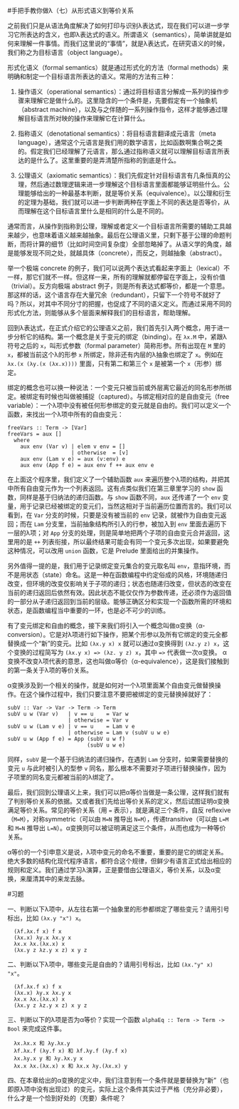 #手把手教你做λ（七）从形式语义到等价关系

之前我们只是从语法角度解决了如何打印与识别λ表达式，现在我们可以进一步学习它所表达的含义，也即λ表达式的语义。所谓语义（semantics），简单讲就是如何来理解一件事情。而我们这里说的“事情”，就是λ表达式，在研究语义的时候，我们称之为目标语言（object language）。

形式化语义（formal semantics）就是通过形式化的方法（formal methods）来明确和制定一个目标语言所表达的语义。常用的方法有三种：

1. 操作语义（operational semantics）：通过将目标语言分解成一系列的操作步骤来理解它是做什么的。这里隐含的一个条件是，先要假定有一个抽象机（abstract machine），以及与之伴随的一系列操作指令，这样才能够通过理解目标语言所对映的操作来理解它在计算什么。

2. 指称语义（denotational semantics）：将目标语言翻译成元语言（meta language），通常这个元语言是我们用的数学语言，比如函数啊集合啊之类的。假定我们已经理解了元语言，那么通过指称语义就可以理解目标语言所表达的是什么了。这里重要的是弄清楚所指称的到底是什么。

3. 公理语义（axiomatic semantics）：我们先假定针对目标语言有几条恒真的公理，然后通过数理逻辑来进一步理解这个目标语言里面都能够证明些什么。公理能够给出的一种最基本判断，就是等价关系（equivalence）。以公理和衍生的定理为基础，我们就可以进一步判断两种在字面上不同的表达是否等价，从而理解在这个目标语言里什么是相同的什么是不同的。

通常而言，从操作到指称到公理，理解或者定义一个目标语言所需要的辅助工具越来越少，也意味着语义越来越抽象。最后在公理语义里，只剩下基于公理的命题判断，而将计算的细节（比如时间空间复杂度）全部忽略掉了。从语义学的角度，越是能够发现不同之处，就越具体（concrete），而反之，则越抽象（abstract）。

举一个极端 concrete 的例子，我们可以说两个表达式看起来字面上（lexical）不一样，那它们就不一样。但这样一来，所有的理解就都停留在字面上，没有价值（trivial）。反方向极端 abstract 例子，则是所有表达式都等价，都是一个意思。那这样的话，这个语言存在大量冗余（redundant），只留下一个符号不就好了吗？所以，对其中不同分寸的把握，也促成了不同的语义定义。而通过采用不同的形式化方法，则能够从多个层面来解释我们的目标语言，帮助理解。

回到λ表达式，在正式介绍它的公理语义之前，我们首先引入两个概念，用于进一步分析它的结构。第一个概念是关于变元的绑定（binding）。在 `λx.M` 中，紧跟λ符号之后的 `x`，叫形式参数（formal parameter）简称形参。所有出现在 `M` 里的 `x`，都被当前这个λ的形参 `x` 所绑定，除非还有内层的λ抽象也绑定了 `x`。例如在 `λx.(x (λy.(x (λx.x))))` 里面，只有第二和第三个 `x` 是被第一个 `x`（形参）绑定。 

绑定的概念也可以换一种说法：一个变元只被当前或外层离它最近的同名形参所绑定。被绑定有时候也叫做被捕捉（captured）。与绑定相对应的是自由变元（free variable）：一个λ项中没有被任何形参绑定的变元就是自由的。我们可以定义一个函数，来找出一个λ项中所有的自由变元：

    freeVars :: Term -> [Var]
    freeVars = aux []
      where
        aux env (Var v) | elem v env = [] 
                        | otherwise  = [v]
        aux env (Lam v e) = aux (v:env) e
        aux env (App f e) = aux env f ++ aux env e
 
在上面这个程序里，我们定义了一个辅助函数 `aux` 来遍历整个λ项的结构，并把其中所有自由变元作为一个列表返回。这有点类似我们在第三章里学习的 `show` 函数，同样是基于归纳法的递归函数。与 `show` 函数不同，`aux` 还传递了一个 `env` 变量，用于记录已经被绑定的变元们，当然这相对于当前遍历位置而言的。我们可以看到，在 `Var` 分支的时候，只要是没有被当前的 `env` 记录，就被作为自由变元返回；而在 `Lam` 分支里，当前抽象结构所引入的行参，被加入到 `env` 里面去遍历下一层的λ项；对 `App` 分支的处理，则是简单地把两个子项的自由变元合并返回，这里用的是 `++` 列表衔接，所以最终结果可能会有同一个变元多次出现，如果要避免这种情况，可以改用 `union` 函数，它是 Prelude 里面给出的并集操作。

另外值得一提的是，我们用于记录绑定变元集合的变元取名叫 `env`，意指环境，而不是用状态（state）命名。这是一种在函数编程中约定俗成的风格，环境随递归改变，但环境的改变仅影响关于子项的递归；状态也随递归改变，但状态的改变在当前的递归返回后依然有效。因此状态不能仅仅作为参数传递，还必须作为返回值的一部分从子递归返回到当前的层级。能够正确区分和实现一个函数所需的环境和状态，是函数编程当中重要的一环，也是必不可少的训练。

有了变元绑定和自由的概念，接下来我们将引入一个概念叫做α变换（α-conversion）。它是对λ项进行如下操作，把某个形参以及所有它绑定的变元全都替换成一个“新”的变元。比如 `(λx.y x) x` 就可以通过α变换得到 `(λz.y z) x`，这个变换的过程简写为 `(λx.y x) => (λz. y z) x`，其中 `=>` 代表做一次α变换。 α变换不改变λ项代表的意思，这也叫做α等价（α-equivalence），这是我们接触到的第一条关于λ项的等价关系。

α变换涉及到一个相关的操作，就是如何对一个λ项里面某个自由变元做替换操作。在这个操作过程中，我们只要注意不要把被绑定的变元替换掉就好了：

    subV :: Var -> Var -> Term -> Term
    subV u w (Var v)   | v == u    = Var w
                       | otherwise = Var v
    subV u w (Lam v e) | v == u    = Lam v e
                       | otherwise = Lam v (subV u w e)
    subV u w (App f e) = App (subV u w f) 
                             (subV u w e)

同样，`subV` 是一个基于归纳法的递归操作，在遇到 `Lam` 分支时，如果需要替换的变元 `u` 与此时被引入的型参 `v` 同名，那么根本不需要对子项进行替换操作，因为子项里的同名变元都被当前的λ绑定了。

最后，我们回到公理语义上来，我们可以把α等价当做是一条公理，这样我们就有了判别等价关系的依据。又或者我们先给出等价关系的定义，然后试图证明α变换满足等价关系。常见的等价关系（用 `=` 表示），就是满足三个条件，自反 reflexive（`M=M`），对称symmetric（可以由 `M=N` 推导出 `N=M`），传递transitive（可以由 `L=M` 和 `M=N` 推导出 `L=N`）。α变换则可以被证明满足这三个条件，从而也成为一种等价关系。

α等价的一个引申意义是说，λ项中变元的命名不重要，重要的是它的绑定关系。绝大多数的结构化现代程序语言，都符合这个规律，但鲜少有语言正式给出相应的规则和定义。我们通过学习λ演算，正是要借由公理语义，等价关系，以及α变换，来厘清其中的来龙去脉。

#习题

一、判断以下λ项中，从左往右第一个抽象里的形参都绑定了哪些变元？请用引号标出，比如 `(λx.y "x") x`。

      (λf.λx.f x) f x 
      (λx.x) λy.x λx.y x 
      λx.x λx.(λx.x) x 
      (λx.y z λz.y x z) x y z

二、判断以下λ项中，哪些变元是自由的？请用引号标出，比如 `(λx."y" x) "x"`。

      (λf.λx.f x) f x 
      (λx.x) λy.x λx.y x 
      λx.x λx.(λx.x) x 
      (λx.y z λz.y x z) x y z

三、判断以下的λ项是否为α等价？实现一个函数 `alphaEq :: Term -> Term -> Bool` 来完成这件事。

      λx.λx.x 和 λy.λx.y
      λf.λx.f (λy.f x) 和 λf.λy.f (λy.f x) 
      λx.λy.x y 和 λy.λx.y x 
      λx.x λx.(λx.x) x 和 λx.x λy.(λx.x) y

四、在本章给出的α变换的定义中，我们注意到有一个条件就是要替换为“新”（也即原λ项中没有出现过）的变元，实际上这个条件其实过于严格（充分非必要），什么才是一个恰到好处的（充要）条件呢？

